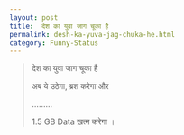 ```yaml
---
layout: post
title:  देश का युवा जाग चूका है
permalink: desh-ka-yuva-jag-chuka-he.html
category: Funny-Status
---
```

> देश का युवा जाग चूका है 
> 
> अब ये उठेगा, ब्रश करेगा और 
> 
> ......... 
> 
> 1.5 GB Data ख़त्म करेगा ।
